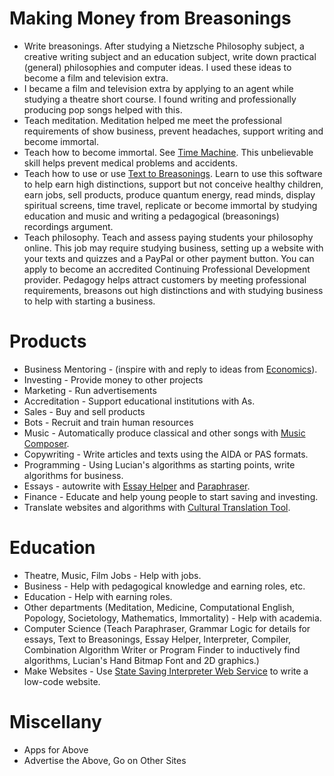 
# Making Money from Breasonings

* Write breasonings. After studying a Nietzsche Philosophy subject, a creative writing subject and an education subject, write down practical (general) philosophies and computer ideas. I used these ideas to become a film and television extra.
* I became a film and television extra by applying to an agent while studying a theatre short course. I found writing and professionally producing pop songs helped with this.
* Teach meditation. Meditation helped me meet the professional requirements of show business, prevent headaches, support writing and become immortal.
* Teach how to become immortal. See <a href="https://github.com/luciangreen/Time_Machine">Time Machine</a>. This unbelievable skill helps prevent medical problems and accidents.
* Teach how to use or use <a href="https://github.com/luciangreen/Text-to-Breasonings">Text to Breasonings</a>. Learn to use this software to help earn high distinctions, support but not conceive healthy children, earn jobs, sell products, produce quantum energy, read minds, display spiritual screens, time travel, replicate or become immortal by studying education and music and writing a pedagogical (breasonings) recordings argument.
* Teach philosophy. Teach and assess paying students your philosophy online. This job may require studying business, setting up a website with your texts and quizzes and a PayPal or other payment button. You can apply to become an accredited Continuing Professional Development provider. Pedagogy helps attract customers by meeting professional requirements, breasons out high distinctions and with studying business to help with starting a business.

# Products

* Business Mentoring - (inspire with and reply to ideas from <a href="https://github.com/luciangreen/Lucian-Academy/tree/main/Books%2023%208%2022/ECONOMICS">Economics</a>).
* Investing - Provide money to other projects
* Marketing - Run advertisements
* Accreditation - Support educational institutions with As.
* Sales - Buy and sell products
* Bots - Recruit and train human resources
* Music - Automatically produce classical and other songs with <a href="https://github.com/luciangreen/Music-Composer">Music Composer</a>.
* Copywriting -  Write articles and texts using the AIDA or PAS formats.
* Programming - Using Lucian's algorithms as starting points, write algorithms for business.
* Essays - autowrite with <a href="https://github.com/luciangreen/Essay-Helper">Essay Helper</a> and <a href="https://github.com/luciangreen/Philosophy/blob/master/paraphraser1.pl">Paraphraser</a>.
* Finance - Educate and help young people to start saving and investing.
* Translate websites and algorithms with <a href="https://github.com/luciangreen/culturaltranslationtool">Cultural Translation Tool</a>.

# Education

* Theatre, Music, Film Jobs - Help with jobs.
* Business - Help with pedagogical knowledge and earning roles, etc.
* Education - Help with earning roles.
* Other departments (Meditation, Medicine, Computational English, Popology, Societology, Mathematics, Immortality) - Help with academia.
* Computer Science (Teach Paraphraser, Grammar Logic for details for essays, Text to Breasonings, Essay Helper, Interpreter, Compiler, Combination Algorithm Writer or Program Finder to inductively find algorithms, Lucian's Hand Bitmap Font and 2D graphics.)
* Make Websites - Use <a href="https://github.com/luciangreen/SSI">State Saving Interpreter Web Service</a> to write a low-code website.

# Miscellany

* Apps for Above
* Advertise the Above, Go on Other Sites
